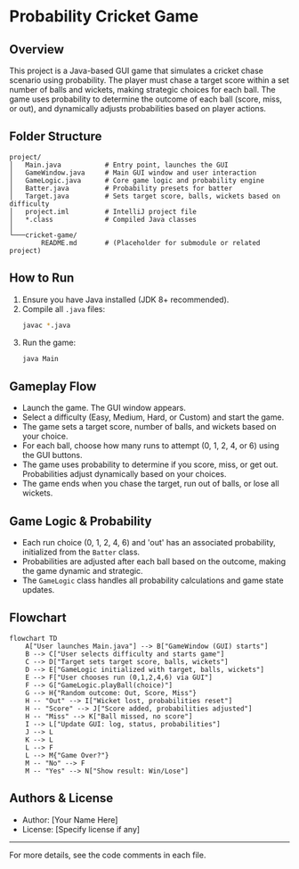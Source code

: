 # Probability Cricket Game

## Overview
This project is a Java-based GUI game that simulates a cricket chase scenario using probability. The player must chase a target score within a set number of balls and wickets, making strategic choices for each ball. The game uses probability to determine the outcome of each ball (score, miss, or out), and dynamically adjusts probabilities based on player actions.

## Folder Structure
```
project/
│   Main.java           # Entry point, launches the GUI
│   GameWindow.java     # Main GUI window and user interaction
│   GameLogic.java      # Core game logic and probability engine
│   Batter.java         # Probability presets for batter
│   Target.java         # Sets target score, balls, wickets based on difficulty
│   project.iml         # IntelliJ project file
│   *.class             # Compiled Java classes
│
└───cricket-game/
        README.md       # (Placeholder for submodule or related project)
```

## How to Run
1. Ensure you have Java installed (JDK 8+ recommended).
2. Compile all `.java` files:
   ```sh
   javac *.java
   ```
3. Run the game:
   ```sh
   java Main
   ```

## Gameplay Flow
- Launch the game. The GUI window appears.
- Select a difficulty (Easy, Medium, Hard, or Custom) and start the game.
- The game sets a target score, number of balls, and wickets based on your choice.
- For each ball, choose how many runs to attempt (0, 1, 2, 4, or 6) using the GUI buttons.
- The game uses probability to determine if you score, miss, or get out. Probabilities adjust dynamically based on your choices.
- The game ends when you chase the target, run out of balls, or lose all wickets.

## Game Logic & Probability
- Each run choice (0, 1, 2, 4, 6) and 'out' has an associated probability, initialized from the `Batter` class.
- Probabilities are adjusted after each ball based on the outcome, making the game dynamic and strategic.
- The `GameLogic` class handles all probability calculations and game state updates.

## Flowchart
```mermaid
flowchart TD
    A["User launches Main.java"] --> B["GameWindow (GUI) starts"]
    B --> C["User selects difficulty and starts game"]
    C --> D["Target sets target score, balls, wickets"]
    D --> E["GameLogic initialized with target, balls, wickets"]
    E --> F["User chooses run (0,1,2,4,6) via GUI"]
    F --> G["GameLogic.playBall(choice)"]
    G --> H{"Random outcome: Out, Score, Miss"}
    H -- "Out" --> I["Wicket lost, probabilities reset"]
    H -- "Score" --> J["Score added, probabilities adjusted"]
    H -- "Miss" --> K["Ball missed, no score"]
    I --> L["Update GUI: log, status, probabilities"]
    J --> L
    K --> L
    L --> F
    L --> M{"Game Over?"}
    M -- "No" --> F
    M -- "Yes" --> N["Show result: Win/Lose"]
```

## Authors & License
- Author: [Your Name Here]
- License: [Specify license if any]

---
For more details, see the code comments in each file. 